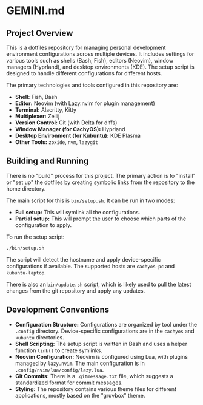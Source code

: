 # GEMINI.md

## Project Overview

This is a dotfiles repository for managing personal development environment configurations across multiple devices. It includes settings for various tools such as shells (Bash, Fish), editors (Neovim), window managers (Hyprland), and desktop environments (KDE). The setup script is designed to handle different configurations for different hosts.

The primary technologies and tools configured in this repository are:

*   **Shell:** Fish, Bash
*   **Editor:** Neovim (with Lazy.nvim for plugin management)
*   **Terminal:** Alacritty, Kitty
*   **Multiplexer:** Zellij
*   **Version Control:** Git (with Delta for diffs)
*   **Window Manager (for CachyOS):** Hyprland
*   **Desktop Environment (for Kubuntu):** KDE Plasma
*   **Other Tools:** `zoxide`, `nvm`, `lazygit`

## Building and Running

There is no "build" process for this project. The primary action is to "install" or "set up" the dotfiles by creating symbolic links from the repository to the home directory.

The main script for this is `bin/setup.sh`. It can be run in two modes:

*   **Full setup:** This will symlink all the configurations.
*   **Partial setup:** This will prompt the user to choose which parts of the configuration to apply.

To run the setup script:

```bash
./bin/setup.sh
```

The script will detect the hostname and apply device-specific configurations if available. The supported hosts are `cachyos-pc` and `kubuntu-laptop`.

There is also an `bin/update.sh` script, which is likely used to pull the latest changes from the git repository and apply any updates.

## Development Conventions

*   **Configuration Structure:** Configurations are organized by tool under the `.config` directory. Device-specific configurations are in the `cachyos` and `kubuntu` directories.
*   **Shell Scripting:** The setup script is written in Bash and uses a helper function `link()` to create symlinks.
*   **Neovim Configuration:** Neovim is configured using Lua, with plugins managed by `lazy.nvim`. The main configuration is in `.config/nvim/lua/config/lazy.lua`.
*   **Git Commits:** There is a `.gitmessage.txt` file, which suggests a standardized format for commit messages.
*   **Styling:** The repository contains various theme files for different applications, mostly based on the "gruvbox" theme.
